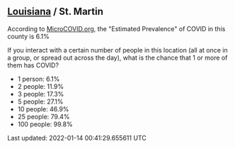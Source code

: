 
## [Louisiana](/united-states/louisiana) / St. Martin

According to [MicroCOVID.org](http://microcovid.org),
the "Estimated Prevalence" of COVID in this county is 6.1%

If you interact with a certain number of people in this location
(all at once in a group, or spread out across the day), what is the chance that
1 or more of them has COVID?

- 1 person: 6.1%
- 2 people: 11.9%
- 3 people: 17.3%
- 5 people: 27.1%
- 10 people: 46.9%
- 25 people: 79.4%
- 100 people: 99.8%

Last updated: 2022-01-14 00:41:29.655611 UTC
